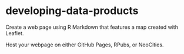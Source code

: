 # developing-data-products
Create a web page using R Markdown that features a map created with Leaflet.

Host your webpage on either GitHub Pages, RPubs, or NeoCities.
